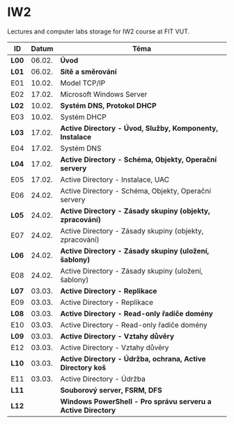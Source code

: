 # IW2
Lectures and computer labs storage for IW2 course at FIT VUT.


| ID      | Datum  | Téma                                                           |
| ------- | ------ | -------------------------------------------------------------- |
| **L00** | 06.02. | **Úvod**                                                       |
| **L01** | 06.02. | **Sítě a směrování**                                           |
| E01     | 10.02. | Model TCP/IP                                                   |
| E02     | 17.02. | Microsoft Windows Server                                       |
| **L02** | 10.02. | **Systém DNS, Protokol DHCP**                                  |
| E03     | 10.02. | Systém DHCP                                                    |
| **L03** | 17.02. | **Active Directory - Úvod, Služby, Komponenty, Instalace**     |
| E04     | 17.02. | Systém DNS                                                     |
| **L04** | 17.02. | **Active Directory - Schéma, Objekty, Operační servery**       |
| E05     | 17.02. | Active Directory - Instalace, UAC                              |
| E06     | 24.02. | Active Directory - Schéma, Objekty, Operační servery           |
| **L05** | 24.02. | **Active Directory - Zásady skupiny (objekty, zpracování)**    |
| E07     | 24.02. | Active Directory - Zásady skupiny (objekty, zpracování)        |
| **L06** | 24.02. | **Active Directory - Zásady skupiny (uložení, šablony)**       |
| E08     | 24.02. | Active Directory - Zásady skupiny (uložení, šablony)           |
| **L07** | 03.03. | **Active Directory - Replikace**                               |
| E09     | 03.03. | Active Directory - Replikace                                   |
| **L08** | 03.03. | **Active Directory - Read-only řadiče domény**                 |
| E10     | 03.03. | Active Directory - Read-only řadiče domény                     |
| **L09** | 03.03. | **Active Directory - Vztahy důvěry**                           |
| E12     | 03.03. | Active Directory - Vztahy důvěry                               |
| **L10** | 03.03. | **Active Directory - Údržba, ochrana, Active Directory koš**   |
| E11     | 03.03. | Active Directory - Údržba                                      |
| **L11** |        | **Souborový server, FSRM, DFS**                                |
| **L12** |        | **Windows PowerShell - Pro správu serveru a Active Directory** |

